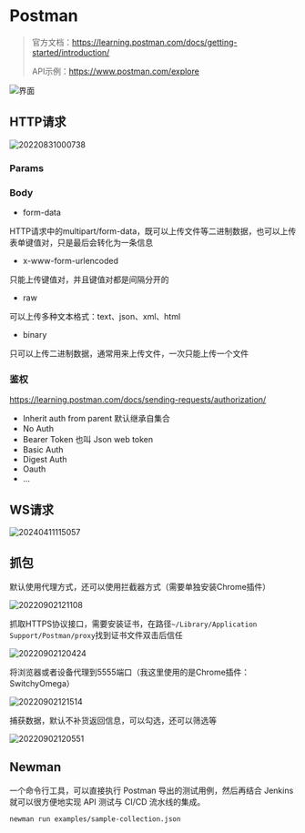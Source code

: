# Postman

> 官方文档：<https://learning.postman.com/docs/getting-started/introduction/>
>
> API示例：<https://www.postman.com/explore>

![界面](https://assets.postman.com/postman-docs/navigating-postman-app-overview-v9.24.jpg)

## HTTP请求

![20220831000738](http://image.zuoright.com/20220831000738.png)

### Params

### Body

- form-data

HTTP请求中的multipart/form-data，既可以上传文件等二进制数据，也可以上传表单键值对，只是最后会转化为一条信息

- x-www-form-urlencoded

只能上传键值对，并且键值对都是间隔分开的

- raw

可以上传多种文本格式：text、json、xml、html

- binary

只可以上传二进制数据，通常用来上传文件，一次只能上传一个文件

### 鉴权

<https://learning.postman.com/docs/sending-requests/authorization/>

- Inherit auth from parent 默认继承自集合
- No Auth
- Bearer Token 也叫 Json web token
- Basic Auth
- Digest Auth
- Oauth
- ...

## WS请求

![20240411115057](https://image.zuoright.com/20240411115057.png)

## 抓包

默认使用代理方式，还可以使用拦截器方式（需要单独安装Chrome插件）

![20220902121108](http://image.zuoright.com/20220902121108.png)

抓取HTTPS协议接口，需要安装证书，在路径`~/Library/Application Support/Postman/proxy`找到证书文件双击后信任

![20220902120424](http://image.zuoright.com/20220902120424.png)

将浏览器或者设备代理到5555端口（我这里使用的是Chrome插件：SwitchyOmega）

![20220902121514](http://image.zuoright.com/20220902121514.png)

捕获数据，默认不补货返回信息，可以勾选，还可以筛选等

![20220902120551](http://image.zuoright.com/20220902120551.png)

## Newman

一个命令行工具，可以直接执行 Postman 导出的测试用例，然后再结合 Jenkins 就可以很方便地实现 API 测试与 CI/CD 流水线的集成。

```shell
newman run examples/sample-collection.json
```
